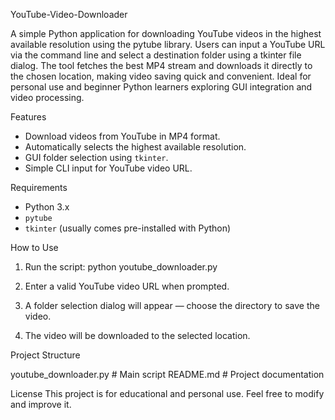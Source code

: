 YouTube-Video-Downloader

A simple Python application for downloading YouTube videos in the highest available resolution using the pytube library. Users can input a YouTube URL via the command line and select a destination folder using a tkinter file dialog. The tool fetches the best MP4 stream and downloads it directly to the chosen location, making video saving quick and convenient. Ideal for personal use and beginner Python learners exploring GUI integration and video processing.

Features

- Download videos from YouTube in MP4 format.
- Automatically selects the highest available resolution.
- GUI folder selection using `tkinter`.
- Simple CLI input for YouTube video URL.

Requirements

- Python 3.x
- `pytube`
- `tkinter` (usually comes pre-installed with Python)


How to Use

1. Run the script:
python youtube_downloader.py

2. Enter a valid YouTube video URL when prompted.

3. A folder selection dialog will appear — choose the directory to save the video.

4. The video will be downloaded to the selected location.


Project Structure

youtube_downloader.py   # Main script
README.md               # Project documentation


License
This project is for educational and personal use. Feel free to modify and improve it.




